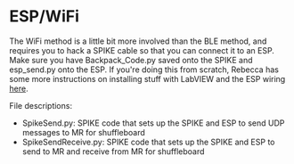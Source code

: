 # ESP/WiFi


The WiFi method is a little bit more involved than the BLE method, and requires you to hack a SPIKE cable so that you can connect it to an ESP. Make sure you have Backpack_Code.py saved onto the SPIKE and esp_send.py onto the ESP. If you're doing this from scratch, Rebecca has some more instructions on installing stuff with LabVIEW and the ESP wiring [here](https://github.com/acceber1473/ThingWorxAnalytics).

File descriptions:
- SpikeSend.py: SPIKE code that sets up the SPIKE and ESP to send UDP messages to MR for shuffleboard
- SpikeSendReceive.py: SPIKE code that sets up the SPIKE and ESP to send to MR and receive from MR for shuffleboard